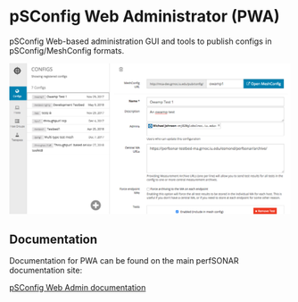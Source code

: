 # pSConfig Web Administrator (PWA)

pSConfig Web-based administration GUI and tools to publish configs in pSConfig/MeshConfig formats.

![Alt text](docs/pwa.png "pwa screenshot")

## Documentation

Documentation for PWA can be found on the main perfSONAR documentation site:

[pSConfig Web Admin documentation](http://docs.perfsonar.net/pwa.html)

